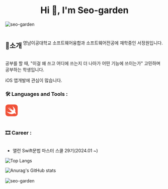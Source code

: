 
<h1 align="center">Hi 👋, I'm Seo-garden</h1><p align="left"> <img src="https://komarev.com/ghpvc/?username=seo-garden&label=Profile%20views&color=0e75b6&style=flat" alt="seo-garden" /> </p>
<h2 style="display: inline-block; vertical-align: middle;">📌소개</h2>
영남이공대학교 소프트웨어융합과 소프트웨어전공에 재학중인 서정원입니다.

공부를 할 때, "이걸 왜 쓰고 어디에 쓰는지 더 나아가 어떤 기능에 쓰이는가" 고민하며 공부하는 학생입니다. 

iOS 앱개발에 관심이 많습니다.

<p align="left"> 
</p>   

<h3 align="left">🛠 Languages and Tools : </h3>
<p align="left"> <a href="https://developer.apple.com/swift/" target="_blank" rel="noreferrer"> <img src="https://raw.githubusercontent.com/devicons/devicon/master/icons/swift/swift-original.svg" alt="swift" width="40" height="40"/> </a></p>

<h3 style="display: inline-block; vertical-align: middle;"> 🎞 Career : </h3>

- 앨런 Swift문법 마스터 스쿨 29기(2024.01 ~)

![Top Langs](https://github-readme-stats.vercel.app/api/top-langs/?username=Seo-garden&layout=compact&theme=cobalt)<br>
 
![Anurag's GitHub stats](https://github-readme-stats.vercel.app/api?username=Seo-garden&show_icons=true&theme=radical)</br>

<p><img align="center" src="https://github-readme-streak-stats.herokuapp.com/?user=seo-garden&theme=dark" alt="seo-garden" /></p>
